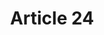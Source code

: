 ---
title: "Article 24"
draft: false
exceptions:
- info53m
memberstates:
- SE
score: 1
compensation:
- 
remarks: |
 Some aspects covered under Article 24


link: ""
---